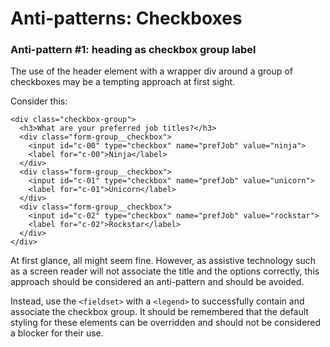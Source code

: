 # Anti-patterns: Checkboxes

### Anti-pattern \#1: heading as checkbox group label

The use of the header element with a wrapper div around a group of checkboxes may be a tempting approach at first sight. 

Consider this: 

```markup
<div class="checkbox-group">
  <h3>What are your preferred job titles?</h3>
  <div class="form-group__checkbox">
    <input id="c-00" type="checkbox" name="prefJob" value="ninja">
    <label for="c-00">Ninja</label>
  </div>
  <div class="form-group__checkbox">
  	<input id="c-01" type="checkbox" name="prefJob" value="unicorn">
   	<label for="c-01">Unicorn</label>
  </div>
  <div class="form-group__checkbox">
    <input id="c-02" type="checkbox" name="prefJob" value="rockstar">
   	<label for="c-02">Rockstar</label>
  </div>
</div>
```

At first glance, all might seem fine. However, as assistive technology such as a screen reader will not associate the title and the options correctly, this approach should be considered an anti-pattern and should be avoided. 

Instead, use the `<fieldset>` with a `<legend>` to successfully contain and associate the checkbox group. It should be remembered that the default styling for these elements can be overridden and should not be considered a blocker for their use. 

